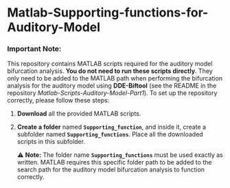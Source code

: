 # Matlab-Supporting-functions-for-Auditory-Model

### Important Note:

This repository contains MATLAB scripts required for the auditory model bifurcation analysis. **You do not need to run these scripts directly**. They only need to be added to the MATLAB path when performing the bifurcation analysis for the auditory model using **DDE-Biftool** (see the README in the repository *Matlab-Scripts-Auditory-Model-Part1*). To set up the repository correctly, please follow these steps:

1. **Download** all the provided MATLAB scripts.
2. **Create a folder** named **`Supporting_function`**, and inside it, create a subfolder named **`Supporting_functions`**. Place all the downloaded scripts in this subfolder.
   
   ⚠️ **Note:** The folder name **`Supporting_functions`** must be used exactly as written. MATLAB requires this specific folder path to be added to the search path for the auditory model bifurcation analysis to function correctly.

